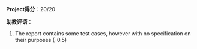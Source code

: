 **Project得分**：20/20

**助教评语**：
1. The report contains some test cases, however with no specification on their purposes (-0.5)
